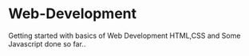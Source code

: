 # Web-Development 
Getting started with basics of Web Development HTML,CSS and Some Javascript done so far..
